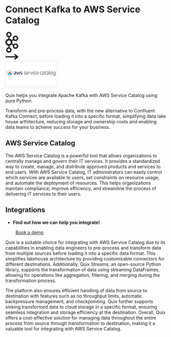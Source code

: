 # Connect Kafka to AWS Service Catalog

<div class="connect-images cards blog-grid-card" markdown>
<div>
<img src="../images/kafka_logo.png" width="40px" />
</div>
<div>
<img src="../images/arrow.svg" width="40px" />
</div>
<div>
<img src="./images/aws-service-catalog_1.jpg" />
</div>
</div>

Quix helps you integrate Apache Kafka with AWS Service Catalog using pure Python.

Transform and pre-process data, with the new alternative to Confluent Kafka Connect, before loading it into a specific format, simplifying data lake house arthitecture, reducing storage and ownership costs and enabling data teams to achieve success for your business.

## AWS Service Catalog

The AWS Service Catalog is a powerful tool that allows organizations to centrally manage and govern their IT services. It provides a standardized way to create, manage, and distribute approved products and services to end users. With AWS Service Catalog, IT administrators can easily control which services are available to users, set constraints on resource usage, and automate the deployment of resources. This helps organizations maintain compliance, improve efficiency, and streamline the process of delivering IT services to their users.

## Integrations

<div class="grid cards" markdown>

- __Find out how we can help you integrate!__

    <a class="md-button md-button--primary" href="https://share.hsforms.com/1iW0TmZzKQMChk0lxd_tGiw4yjw2?__hstc=175542013.2303933fbd746c0ac86d9ccbe9bc9100.1728383268831.1729603416735.1729620918855.31&__hssc=175542013.1.1729620918855&__hsfp=2132701734" target="_blank" style="margin:.5rem;">Book a demo</a>

</div>


Quix is a suitable choice for integrating with AWS Service Catalog due to its capabilities in enabling data engineers to pre-process and transform data from multiple sources before loading it into a specific data format. This simplifies lakehouse architecture by providing customizable connectors for different destinations. Additionally, Quix Streams, an open-source Python library, supports the transformation of data using streaming DataFrames, allowing for operations like aggregation, filtering, and merging during the transformation process.

The platform also ensures efficient handling of data from source to destination with features such as no throughput limits, automatic backpressure management, and checkpointing. Quix further supports sinking transformed data to cloud storage in a specific format, ensuring seamless integration and storage efficiency at the destination. Overall, Quix offers a cost-effective solution for managing data throughout the entire process from source through transformation to destination, making it a valuable tool for integrating with AWS Service Catalog.

